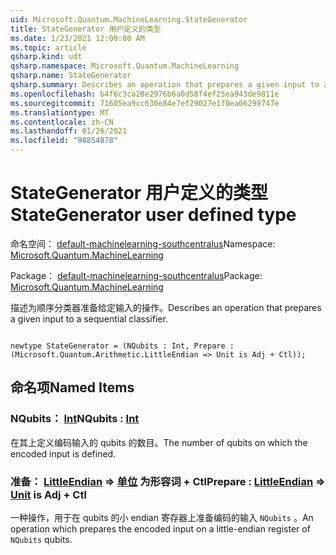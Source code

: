 ```yaml
---
uid: Microsoft.Quantum.MachineLearning.StateGenerator
title: StateGenerator 用户定义的类型
ms.date: 1/23/2021 12:00:00 AM
ms.topic: article
qsharp.kind: udt
qsharp.namespace: Microsoft.Quantum.MachineLearning
qsharp.name: StateGenerator
qsharp.summary: Describes an operation that prepares a given input to a sequential classifier.
ms.openlocfilehash: b4f6c3ca28e2976b6a0d58f4ef25ea943de9811e
ms.sourcegitcommit: 71605ea9cc630e84e7ef29027e1f0ea06299747e
ms.translationtype: MT
ms.contentlocale: zh-CN
ms.lasthandoff: 01/26/2021
ms.locfileid: "98854878"
---
```

# <a name="stategenerator-user-defined-type"></a><span data-ttu-id="d100c-102">StateGenerator 用户定义的类型</span><span class="sxs-lookup"><span data-stu-id="d100c-102">StateGenerator user defined type</span></span>

<span data-ttu-id="d100c-103">命名空间： [default-machinelearning-southcentralus](xref:Microsoft.Quantum.MachineLearning)</span><span class="sxs-lookup"><span data-stu-id="d100c-103">Namespace: [Microsoft.Quantum.MachineLearning](xref:Microsoft.Quantum.MachineLearning)</span></span>

<span data-ttu-id="d100c-104">Package： [default-machinelearning-southcentralus](https://nuget.org/packages/Microsoft.Quantum.MachineLearning)</span><span class="sxs-lookup"><span data-stu-id="d100c-104">Package: [Microsoft.Quantum.MachineLearning](https://nuget.org/packages/Microsoft.Quantum.MachineLearning)</span></span>


<span data-ttu-id="d100c-105">描述为顺序分类器准备给定输入的操作。</span><span class="sxs-lookup"><span data-stu-id="d100c-105">Describes an operation that prepares a given input to a sequential classifier.</span></span>

```qsharp

newtype StateGenerator = (NQubits : Int, Prepare : (Microsoft.Quantum.Arithmetic.LittleEndian => Unit is Adj + Ctl));
```



## <a name="named-items"></a><span data-ttu-id="d100c-106">命名项</span><span class="sxs-lookup"><span data-stu-id="d100c-106">Named Items</span></span>

### <a name="nqubits--int"></a><span data-ttu-id="d100c-107">NQubits： [Int](xref:microsoft.quantum.lang-ref.int)</span><span class="sxs-lookup"><span data-stu-id="d100c-107">NQubits : [Int](xref:microsoft.quantum.lang-ref.int)</span></span>

<span data-ttu-id="d100c-108">在其上定义编码输入的 qubits 的数目。</span><span class="sxs-lookup"><span data-stu-id="d100c-108">The number of qubits on which the encoded input is defined.</span></span>
### <a name="prepare--littleendian--unit--is-adj--ctl"></a><span data-ttu-id="d100c-109">准备： [LittleEndian](xref:Microsoft.Quantum.Arithmetic.LittleEndian) => [单位](xref:microsoft.quantum.lang-ref.unit)  为形容词 + Ctl</span><span class="sxs-lookup"><span data-stu-id="d100c-109">Prepare : [LittleEndian](xref:Microsoft.Quantum.Arithmetic.LittleEndian) => [Unit](xref:microsoft.quantum.lang-ref.unit)  is Adj + Ctl</span></span>

<span data-ttu-id="d100c-110">一种操作，用于在 qubits 的小 endian 寄存器上准备编码的输入 `NQubits` 。</span><span class="sxs-lookup"><span data-stu-id="d100c-110">An operation which prepares the encoded input on a little-endian register of `NQubits` qubits.</span></span>
